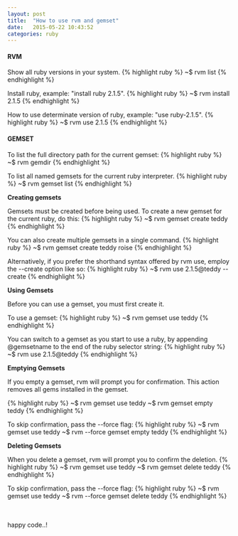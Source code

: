 ```yaml
---
layout: post
title:  "How to use rvm and gemset"
date:   2015-05-22 10:43:52
categories: ruby
---
```


#### **RVM**
Show all ruby versions in your system.
{% highlight ruby %}
~$ rvm list
{% endhighlight %}

Install ruby, example: "install ruby 2.1.5".
{% highlight ruby %}
~$ rvm install 2.1.5
{% endhighlight %}

How to use determinate version of ruby, example: "use ruby-2.1.5".
{% highlight ruby %}
~$ rvm use 2.1.5
{% endhighlight %}

#### **GEMSET**
To list the full directory path for the current gemset:
{% highlight ruby %}
~$ rvm gemdir
{% endhighlight %}

To list all named gemsets for the current ruby interpreter.
{% highlight ruby %}
~$ rvm gemset list
{% endhighlight %}

**Creating gemsets**

Gemsets must be created before being used. To create a new gemset for the current ruby, do this:
{% highlight ruby %}
~$ rvm gemset create teddy
{% endhighlight %}

You can also create multiple gemsets in a single command.
{% highlight ruby %}
~$ rvm gemset create teddy roise
{% endhighlight %}

Alternatively, if you prefer the shorthand syntax offered by rvm use, employ the --create option like so:
{% highlight ruby %}
~$ rvm use 2.1.5@teddy --create
{% endhighlight %}

**Using Gemsets**

Before you can use a gemset, you must first create it.

To use a gemset:
{% highlight ruby %}
~$ rvm gemset use teddy
{% endhighlight %}

You can switch to a gemset as you start to use a ruby, by appending @gemsetname to the end of the ruby selector string:
{% highlight ruby %}
~$ rvm use 2.1.5@teddy
{% endhighlight %}

**Emptying Gemsets**

If you empty a gemset, rvm will prompt you for confirmation. This action removes all gems installed in the gemset.

{% highlight ruby %}
~$ rvm gemset use teddy
~$ rvm gemset empty teddy
{% endhighlight %}

To skip confirmation, pass the --force flag:
{% highlight ruby %}
~$ rvm gemset use teddy
~$ rvm --force gemset empty teddy
{% endhighlight %}

**Deleting Gemsets**

When you delete a gemset, rvm will prompt you to confirm the deletion.
{% highlight ruby %}
~$ rvm gemset use teddy
~$ rvm gemset delete teddy
{% endhighlight %}

To skip confirmation, pass the --force flag:
{% highlight ruby %}
~$ rvm gemset use teddy
~$ rvm --force gemset delete teddy
{% endhighlight %}

<br /><br />
happy code..!